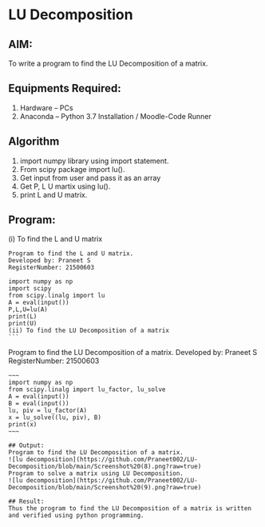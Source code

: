 # LU Decomposition 

## AIM:
To write a program to find the LU Decomposition of a matrix.

## Equipments Required:
1. Hardware – PCs
2. Anaconda – Python 3.7 Installation / Moodle-Code Runner

## Algorithm
1. import numpy library using import statement.
2. From scipy package import lu().
3. Get input from user and pass it as an array
4. Get P, L U martix using lu().
5. print L and U matrix. 

## Program:
(i) To find the L and U matrix
```
Program to find the L and U matrix.
Developed by: Praneet S
RegisterNumber: 21500603
```
~~~
import numpy as np
import scipy
from scipy.linalg import lu
A = eval(input())
P,L,U=lu(A)
print(L)
print(U)
(ii) To find the LU Decomposition of a matrix
```
~~~

Program to find the LU Decomposition of a matrix.
Developed by: Praneet S 
RegisterNumber: 21500603
```
~~~
import numpy as np
from scipy.linalg import lu_factor, lu_solve
A = eval(input())
B = eval(input())
lu, piv = lu_factor(A)
x = lu_solve((lu, piv), B)
print(x)
~~~

## Output:
Program to find the LU Decomposition of a matrix.
![lu decomposition](https://github.com/Praneet002/LU-Decomposition/blob/main/Screenshot%20(8).png?raw=true)    
Program to solve a matrix using LU Decomposition.
![lu decomposition](https://github.com/Praneet002/LU-Decomposition/blob/main/Screenshot%20(9).png?raw=true)

## Result:
Thus the program to find the LU Decomposition of a matrix is written and verified using python programming.

